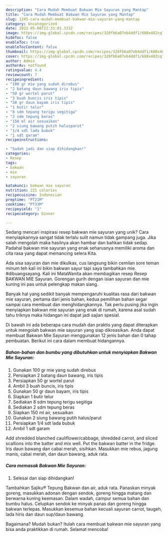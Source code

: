 ```yaml
---
description: "Cara Mudah Membuat Bakwan Mie Sayuran yang Mantap"
title: "Cara Mudah Membuat Bakwan Mie Sayuran yang Mantap"
slug: 1245-cara-mudah-membuat-bakwan-mie-sayuran-yang-mantap
category: Uncategorized
date: 2022-05-08T22:33:01.331Z
image: https://img-global.cpcdn.com/recipes/320fb6a07eb4ddf1/680x482cq70/bakwan-mie-sayuran-foto-resep-utama.jpg
hideToc: false
enableToc: true
enableTocContent: false
thumbnail: https://img-global.cpcdn.com/recipes/320fb6a07eb4ddf1/680x482cq70/bakwan-mie-sayuran-foto-resep-utama.jpg
cover: https://img-global.cpcdn.com/recipes/320fb6a07eb4ddf1/680x482cq70/bakwan-mie-sayuran-foto-resep-utama.jpg
author: Admin
authorAv: notfound
ratingvalue: 4.4
reviewcount: 7
recipeingredient:
- "100 gr mie yang sudah direbus"
- "2 batang daun bawang iris tipis"
- "50 gr wortel parut"
- "3 buah buncis iris tipis"
- "50 gr daun bayam iris tipis"
- "1 butir telur"
- "8 sdm tepung terigu segitiga"
- "2 sdm tepung beras"
- "150 ml air sesuaikan"
- "2 siung bawang putih halusparut"
- "1/4 sdt lada bubuk"
- "1 sdt garam"
recipeinstructions:

- "Sudah jadi dan siap dihidangkan!"
categories:
- Resep
tags:
- bakwan
- mie
- sayuran

katakunci: bakwan mie sayuran 
nutrition: 221 calories
recipecuisine: Indonesian
preptime: "PT21M"
cooktime: "PT33M"
recipeyield: "1"
recipecategory: Dinner

---
```





Sedang mencari inspirasi resep bakwan mie sayuran yang unik? Cara menyiapkannya sangat tidak terlalu sulit namun tidak gampang juga. Jika salah mengolah maka hasilnya akan hambar dan bahkan tidak sedap. Padahal bakwan mie sayuran yang enak seharusnya memiliki aroma dan cita rasa yang dapat memancing selera Kita.





Ada sisa sayuran dan mie dikulkas, cus langsung bikin cemilan sore teman minum teh kali ini bikin bakwan sayur tapi saya tambahkan mie. #dibuangsayang. Kali ini MataWanita akan membagikan resep Resep BAKWAN MIE Sayuran. Gorengan gurih dengan isian sayuran dan mie kuning ini pas untuk pelengkap makan siang.

Banyak hal yang sedikit banyak mempengaruhi kualitas rasa dari bakwan mie sayuran, pertama dari jenis bahan, kedua pemilihan bahan segar sampai cara membuat dan menghidangkannya. Tak perlu pusing jika ingin menyiapkan bakwan mie sayuran yang enak di rumah, karena asal sudah tahu triknya maka hidangan ini dapat jadi sajian spesial.






Di bawah ini ada beberapa cara mudah dan praktis yang dapat diterapkan untuk mengolah bakwan mie sayuran yang siap dikreasikan. Anda dapat membuat Bakwan Mie Sayuran menggunakan 12 jenis bahan dan 0 tahap pembuatan. Berikut ini cara dalam membuat hidangannya.

<!--inarticleads1-->

##### Bahan-bahan dan bumbu yang dibutuhkan untuk menyiapkan Bakwan Mie Sayuran:

1. Gunakan 100 gr mie yang sudah direbus
1. Persiapkan 2 batang daun bawang, iris tipis
1. Persiapkan 50 gr wortel parut
1. Ambil 3 buah buncis, iris tipis
1. Gunakan 50 gr daun bayam, iris tipis
1. Siapkan 1 butir telur
1. Sediakan 8 sdm tepung terigu segitiga
1. Sediakan 2 sdm tepung beras
1. Siapkan 150 ml air, sesuaikan
1. Gunakan 2 siung bawang putih halus/parut
1. Persiapkan 1/4 sdt lada bubuk
1. Ambil 1 sdt garam


Add shredded blanched cauliflower/cabbage, shredded carrot, and sliced scallions into the batter and mix well. Put the bakwan batter in the fridge. Iris daun bawang dan cabai merah, sisihkan. Masukkan mie rebus, jagung manis, cabai merah, dan daun bawang, aduk rata. 

<!--inarticleads2-->

##### Cara memasak Bakwan Mie Sayuran:


1. Selesai dan siap dihidangkan!

Tambahkan Sajiku® Tepung Bakwan dan air, aduk rata. Panaskan minyak goreng, masukkan adonan dengan sendok, goreng hingga matang dan berwarna kuning keemasan. Dalam wadah, campur semua bahan dan bumbu halus. Celupkan sendok ke minyak panas dan goreng hingga bakwan terlepas. Masukkan kesemua bahan kecuali sayuran carrot, taugeh, lada hiris dan daun sup/daun bawang. 

Bagaimana? Mudah bukan? Itulah cara membuat bakwan mie sayuran yang bisa anda praktikkan di rumah. Selamat mencoba!
